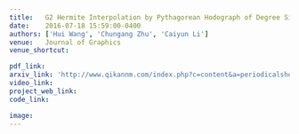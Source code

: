 ```yaml
---
title:   G2 Hermite Interpolation by Pythagorean Hodograph of Degree Six (in Chinese)
date:    2016-07-18 15:59:00-0400
authors: ['Hui Wang', 'Chungang Zhu', 'Caiyun Li']
venue:   Journal of Graphics 
venue_shortcut: 

pdf_link: 
arxiv_link: 'http://www.qikannm.com/index.php?c=content&a=periodicalshow&id=13680198###'
video_link: 
project_web_link:
code_link:

image:  
---
```



